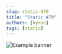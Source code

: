 ```yaml
---
slug: static-070
title: "Static #70"
authors: [kynan]
tags: [static]
---
```


![Example banner](/img/stories/static_new/070.png)
